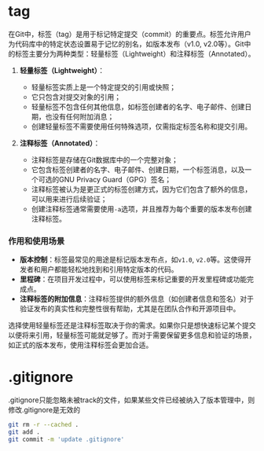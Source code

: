 
# tag

在Git中，标签（tag）是用于标记特定提交（commit）的重要点。标签允许用户为代码库中的特定状态设置易于记忆的别名，如版本发布（v1.0, v2.0等）。Git中的标签主要分为两种类型：轻量标签（Lightweight）和注释标签（Annotated）。

1. **轻量标签（Lightweight）**：
    
    - 轻量标签实质上是一个特定提交的引用或快照；
    - 它只包含对提交对象的引用；
    - 轻量标签不包含任何其他信息，如标签创建者的名字、电子邮件、创建日期，也没有任何附加消息；
    - 创建轻量标签不需要使用任何特殊选项，仅需指定标签名称和提交引用。
2. **注释标签（Annotated）**：
    
    - 注释标签是存储在Git数据库中的一个完整对象；
    - 它包含标签创建者的名字、电子邮件、创建日期，一个标签消息，以及一个可选的GNU Privacy Guard（GPG）签名；
    - 注释标签被认为是更正式的标签创建方式，因为它们包含了额外的信息，可以用来进行后续验证；
    - 创建注释标签通常需要使用`-a`选项，并且推荐为每个重要的版本发布创建注释标签。

### 作用和使用场景

- **版本控制**：标签最常见的用途是标记版本发布点，如`v1.0`, `v2.0`等。这使得开发者和用户都能轻松地找到和引用特定版本的代码。
- **里程碑**：在项目开发过程中，可以使用标签来标记重要的开发里程碑或功能完成点。
- **注释标签的附加信息**：注释标签提供的额外信息（如创建者信息和签名）对于验证发布的真实性和完整性很有帮助，尤其是在团队合作和开源项目中。

选择使用轻量标签还是注释标签取决于你的需求。如果你只是想快速标记某个提交以便将来引用，轻量标签可能就足够了。而对于需要保留更多信息和验证的场景，如正式的版本发布，使用注释标签会更加合适。

# .gitignore

.gitignore只能忽略未被track的文件，如果某些文件已经被纳入了版本管理中，则修改.gitignore是无效的

```bash
git rm -r --cached .
git add .
git commit -m 'update .gitignore'
```
